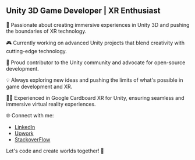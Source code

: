 ## Unity 3D Game Developer | XR Enthusiast

🚀 Passionate about creating immersive experiences in Unity 3D and pushing the boundaries of XR technology.

🎮 Currently working on advanced Unity projects that blend creativity with cutting-edge technology.

🔗 Proud contributor to the Unity community and advocate for open-source development.

💡 Always exploring new ideas and pushing the limits of what's possible in game development and XR.

👨‍💻 Experienced in Google Cardboard XR for Unity, ensuring seamless and immersive virtual reality experiences.

🌐 Connect with me:
   - [LinkedIn]((https://www.linkedin.com/in/muhammad-mustakeem-827915225/))
   - [Upwork]([https://www.upwork.com/freelancers/mustakeemunitygamedev)
   - [StackoverFlow](https://stackoverflow.com/users/16710681/muhammad-mustakeem)

Let's code and create worlds together! 🌟
